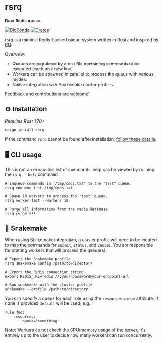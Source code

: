 # rsrq
**R**u**s**t **R**edis **q**ueue

[![BioConda](https://img.shields.io/conda/vn/bioconda/rsrq?color=43b02a)](https://anaconda.org/bioconda/rsrq)
[![Crates](https://img.shields.io/crates/v/rsrq?color=orange)](https://crates.io/crates/rsrq)

rsrq is a minimal Redis-backed queue system written in Rust and inspired by [RQ](https://python-rq.org/).

Overview:

* Queues are populated by a text file containing commands to be executed (each on a new line).
* Workers can be spawned in parallel to process the queue with various modes.
* Native integration with Snakemake cluster profiles.

Feedback and contributions are welcome!

## ⚙ Installation

*Requires Rust 1.70+*

```shell
cargo install rsrq
```

If the command `rsrq` cannot be found after installation, [follow these details](https://doc.rust-lang.org/book/ch14-04-installing-binaries.html).


## 🖥 CLI usage

This is not an exhaustive list of commands, help can be viewed by running the `rsrq --help` command.

```shell
# Enqueue commands in "/tmp/cmds.txt" to the "test" queue.
rsrq enqueue test /tmp/cmds.txt

# Spawn 10 workers to process the "test" queue.
rsrq worker test --workers 10

# Purge all information from the redis database
rsrq purge all
```

## 🐍 Snakemake

When using Snakemake integration, a cluster profile will need to be created to map the commands for `submit`, `status`, and `cancel`. You are responsible for starting workers that will process the queue(s).

```shell
# Export the Snakemake profile
rsrq snakemake config /path/to/directory

# Export the Redis connection string
export REDIS_URL=redis://:your-password@your-endpoint-url

# Run snakemake with the cluster profile
snakemake --profile /path/to/directory
```

You can specify a queue for each rule using the `resources.queue` attribute. If none is provided `default` will be used, e.g.:

```Snakefile
rule foo:
    resources:
        queue='something'
```

Note: Workers do not check the CPU/memory usage of the server, it's entirely up to the user to decide how many workers can run concurrently.
